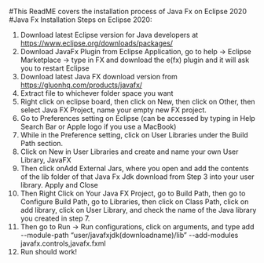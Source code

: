 #This ReadME covers the installation process of Java Fx on Eclipse 2020 
#Java Fx Installation Steps on Eclipse 2020:
1. Download latest Eclipse version for Java developers at https://www.eclipse.org/downloads/packages/
2. Download JavaFx Plugin from Eclipse Application, go to help -> Eclipse Marketplace -> type in FX and download the e(fx) plugin and it will ask you to restart Eclipse
3. Download latest Java FX download version from https://gluonhq.com/products/javafx/ 
4. Extract file to whichever folder space you want
5. Right click on eclipse board, then click on New, then click on Other, then select Java FX Project, name your empty new FX project.
6. Go to Preferences setting on Eclipse (can be accessed by typing in Help Search Bar or Apple logo if you use a MacBook)
7. While in the Preference setting, click on User Libraries under the Build Path section.
8. Click on New in User Libraries and create and name your own User Library, JavaFX
9. Then click onAdd External Jars, where you open and add the contents of the lib folder of that Java Fx Jdk download from Step 3 into your user library. Apply and Close
10. Then Right Click on Your Java FX Project,  go to Build Path, then go to Configure Build Path, go to Libraries, then click on Class Path, click on add library, click on User Library, and check the name of the Java library you created in step 7.
11. Then go to Run -> Run configurations, click on arguments, and type add --module-path “user/javafxjdk(downloadname)/lib” --add-modules javafx.controls,javafx.fxml
12. Run should work!

